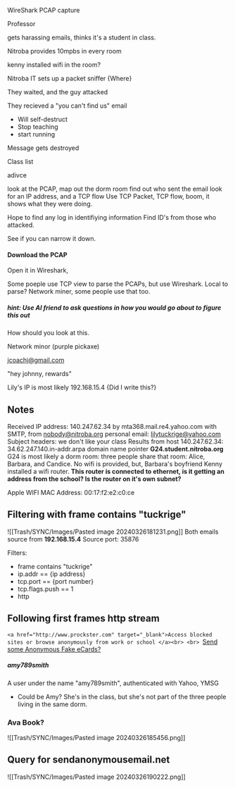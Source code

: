 WireShark PCAP capture

Professor


gets harassing emails, thinks it's a student in class.

Nitroba provides 10mpbs in every room

kenny installed wifi in the room?

Nitroba IT sets up a packet sniffer  {Where}

They waited, and the guy attacked

They recieved a "you can't find us" email
- Will self-destruct
- Stop teaching
- start running

Message gets destroyed

Class list

adivce

look at the PCAP, map out the dorm room
find out who sent the email
look for an IP address, and a TCP flow
Use TCP Packet, TCP flow, boom, it shows what they were doing.

Hope to find any log in identifiying information
Find ID's from those who attacked.

See if you can narrow it down.

#### Download the PCAP
Open it in Wireshark, 

Some poeple use TCP view to parse the PCAPs, but use Wireshark. Local to parse? Network miner, some people use that too. 

##### hint: Use AI friend to ask questions in how you would go about to figure this out
How should you look at this.



Network minor (purple pickaxe)

jcoachj@gmail.com

"hey johnny, rewards"

Lily's IP is most likely 192.168.15.4 {Did I write this?}


## Notes
Received IP address: 140.247.62.34 by mta368.mail.re4.yahoo.com with SMTP, from nobody@nitroba.org
personal email: lilytuckrige@yahoo.com
Subject headers: we don't like your class
Results from host 140.247.62.34:  34.62.247.140.in-addr.arpa domain name pointer **G24.student.nitroba.org**
G24 is most likely a dorm room: three people share that room: Alice, Barbara, and Candice.
No wifi is provided, but, Barbara's boyfriend Kenny installed a wifi router. 
**This router is connected to ethernet, is it getting an address from the school? Is the router on it's own subnet?**

Apple WIFI MAC Address: 00:17:f2:e2:c0:ce

## Filtering with frame contains "tuckrige"
![[Trash/SYNC/Images/Pasted image 20240326181231.png]]
Both emails source from **192.168.15.4**
Source port: 35876


Filters:
- frame contains "tuckrige" 
- ip.addr == {ip address}
- tcp.port == {port number}
- tcp.flags.push == 1
- http

## Following first frames http stream
`<a href="http://www.prockster.com" target="_blank">Access blocked sites or browse anonymously from work or school </a><br>
<br>
`<a href=index.php>Send some Anonymous Fake eCards</a><a href=http://www.sendanonymousemail.net>? </a><br>

##### amy789smith

A user under the name "amy789smith", authenticated with Yahoo, YMSG
- Could be Amy? She's in the class, but she's not part of the three people living in the same dorm.

### Ava Book? 
![[Trash/SYNC/Images/Pasted image 20240326185456.png]]


## Query for sendanonymousemail.net
![[Trash/SYNC/Images/Pasted image 20240326190222.png]]



